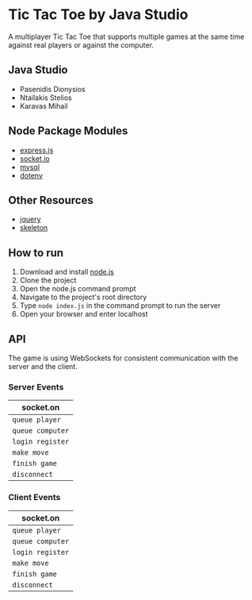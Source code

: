 # Tic Tac Toe by Java Studio
A multiplayer Tic Tac Toe that supports multiple games at the same time against real players or against the computer.

## Java Studio
- Pasenidis Dionysios
- Ntailakis Stelios
- Karavas Mihail

## Node Package Modules
- [express.js](https://www.npmjs.com/package/express)
- [socket.io](https://www.npmjs.com/package/socket.io)
- [mysql](https://www.npmjs.com/package/mysql)
- [dotenv](https://www.npmjs.com/package/dotenv)

## Other Resources
- [jquery](https://jquery.com/)
- [skeleton](http://getskeleton.com/)

## How to run
1. Download and install [node.js](https://nodejs.org/en/)
2. Clone the project
2. Open the node.js command prompt
3. Navigate to the project's root directory
4. Type `node index.js` in the command prompt to run the server 
5. Open your browser and enter localhost


## API
The game is using WebSockets for consistent communication with the server and the client.

### Server Events
| socket.on        | 
| ---------------- |
| `queue player`   |
| `queue computer` |
| `login register` |
| `make move`      |
| `finish game`    |
| `disconnect`     |

### Client Events
| socket.on        | 
| ---------------- |
| `queue player`   |
| `queue computer` |
| `login register` |
| `make move`      |
| `finish game`    |
| `disconnect`     |






